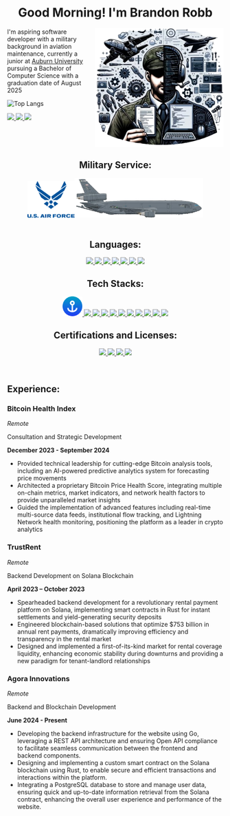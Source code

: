 <h1 align="center">Good Morning! I'm Brandon Robb </h1>

<img align=right src=header_img.png width=300>

I'm aspiring software developer with a military background in aviation maintenance, currently a junior at <a href="https://auburn.edu/">Auburn University</a> pursuing a Bachelor of Computer Science with a graduation date of August 2025


![Top Langs](https://github-readme-stats.vercel.app/api/top-langs/?username=Brobb954&layout=compact&theme=github_dark)

<div>
    <a href="https://www.linkedin.com/in/Brobb954/">
        <img src="https://img.shields.io/badge/-Brobb954-blue?style=for-the-badge&logo=Linkedin&logoColor=white&link=https://www.linkedin.com/in/brobb954/"
            height=25>
    </a>
    <a href="https://github.com/Brobb954">
        <img src="https://img.shields.io/github/followers/brobb954?label=follow&style=social" height=25>
    </a>
    <a href="mailto:bar0086@auburn.edu">
        <img src="https://img.shields.io/badge/Email-Brandon%20Robb-red&style=social" height=25>
    </a>
</div>

<br clear="right"/>

<div align="center">
    <h2>Military Service:</h2>
    <img src="USAF.png" width=110><img src=kc-10.png width=300>
</div>

<br>

<div align="center">
        <h2>Languages:</h2>
        <a href="https://docs.oracle.com/en/java/index.html">
            <img src="https://skillicons.dev/icons?i=java">
        </a>
        <a href="http://go.dev">
            <img src="https://skillicons.dev/icons?i=go">
        </a>
        <a href="https://git-scm.com/">
            <img src="https://skillicons.dev/icons?i=git">
        </a>
        <a href="https://docs.rs/">
            <img src="https://skillicons.dev/icons?i=rust">
        </a>
        <a href="https://www.typescriptlang.org/">
            <img src="https://skillicons.dev/icons?i=ts">
        </a>
        <a href="https://developer.mozilla.org/en-US/docs/Web/HTML">
            <img src="https://skillicons.dev/icons?i=html">
        </a>
        <a href="https://www.python.org/">
            <img src="https://skillicons.dev/icons?i=py">
        </a>
</div>

<div align="center">
    <h2> Tech Stacks:</h2>
    <a href="https://www.anchor-lang.com/">
        <img src="anchor.png" width=46>
    </a>
    <a href="https://www.discord.com/">
        <img src="https://skillicons.dev/icons?i=discord">
    </a>
    <a href="https://www.docker.com/">
        <img src="https://skillicons.dev/icons?i=docker">
    </a>
    <a href="https://github.com/Brobb954">
        <img src="https://skillicons.dev/icons?i=github">
    </a>
    <a href="https://www.npmjs.com/">
        <img src="https://skillicons.dev/icons?i=npm">
    </a>
    <a href="https://pnpm.io/">
        <img src="https://skillicons.dev/icons?i=pnpm">
    </a>
    <a href="https://www.postgresql.org/">
        <img src="https://skillicons.dev/icons?i=postgres">
    </a>
    <a href="https://react.dev/">
        <img src="https://skillicons.dev/icons?i=react">
    </a>
    <a href="https://tauri.app/">
        <img src="https://skillicons.dev/icons?i=tauri">
    </a>
    <a href="https://code.visualstudio.com/">
        <img src="https://skillicons.dev/icons?i=vscode">
    </a>
    <a href="https://yarnpkg.com/">
        <img src="https://skillicons.dev/icons?i=yarn">
    </a>
</div>

<div align="center">
    <h2>Certifications and Licenses:</h2>
    <a href="https://www.coursera.org/professional-certificates/google-data-analytics">
        <img src="https://img.shields.io/badge/Certificate-Google Data Analytics Professional-darkgreen?style=for-the-badge" height=30 />
    </a>
    <a href="https://www.faa.gov/pilots/become">
        <img src="https://img.shields.io/badge/License-Private Pilot-blue?style=for-the-badge" height=30 />
    </a>
    <a href="https://www.coursera.org/specializations/rust-programming">
        <img src="https://img.shields.io/badge/Certificate-Rust Programming Specialization-red?style=for-the-badge" height=30 />
    </a>
    <a href="https://www.faa.gov/mechanics/become">
        <img src="https://img.shields.io/badge/License-Airframe and Powerplant-blue?style=for-the-badge" height=30 />
    </a>
</div>
<br><br>

<h2>Experience:</h2>
<div>
  <h3>Bitcoin Health Index</h3>
  <p><em>Remote</em></p>
  <p>Consultation and Strategic Development</p>
  <p><strong>December 2023 - September 2024</strong></p>
  <ul>
    <li>Provided technical leadership for cutting-edge Bitcoin analysis tools, including an AI-powered predictive analytics system for forecasting price movements</li>
    <li>Architected a proprietary Bitcoin Price Health Score, integrating multiple on-chain metrics, market indicators, and network health factors to provide unparalleled market insights</li>
    <li>Guided the implementation of advanced features including real-time multi-source data feeds, institutional flow tracking, and Lightning Network health monitoring, positioning the platform as a leader in crypto analytics</li>
  </ul>
</div>

<div>
  <h3>TrustRent</h3>
  <p><em>Remote</em></p>
  <p>Backend Development on Solana Blockchain</p>
  <p><strong>April 2023 – October 2023</strong></p>
  <ul>
    <li>Spearheaded backend development for a revolutionary rental payment platform on Solana, implementing smart contracts in Rust for instant settlements and yield-generating security deposits</li>
    <li>Engineered blockchain-based solutions that optimize $753 billion in annual rent payments, dramatically improving efficiency and transparency in the rental market</li>
    <li>Designed and implemented a first-of-its-kind market for rental coverage liquidity, enhancing economic stability during downturns and providing a new paradigm for tenant-landlord relationships</li>
  </ul>
</div>

<div>
  <h3>Agora Innovations</h3>
  <p><em>Remote</em></p>
  <p>Backend and Blockchain Development</p>
  <p><strong>June 2024 - Present</strong></p>
  <ul>
    <li>Developing the backend infrastructure for the website using Go, leveraging a REST API architecture and ensuring Open API compliance to facilitate seamless communication between the frontend and backend components.</li>
    <li>Designing and implementing a custom smart contract on the Solana blockchain using Rust, to enable secure and efficient transactions and interactions within the platform.</li>
    <li>Integrating a PostgreSQL database to store and manage user data, ensuring quick and up-to-date information retrieval from the Solana contract, enhancing the overall user experience and performance of the website.</li>
  </ul>
</div>
<!-- <b>Passionate Learner:</b> Always eager to learn new technologies and apply them to real-world problems.
</p> -->
</div>


<!--****
**Brobb954/Brobb954** is a ✨ _special_ ✨ repository **because** its `README.md` (this file) appears on your GitHub profile.

Here are some ideas to get you started:

- 🔭 I’m currently working on ...
- 🌱 I’m currently learning ...
- 👯 I’m looking to collaborate on ...
- 🤔 I’m looking for help with ...
- 💬 Ask me about ...
- 📫 How to reach me: ...
- 😄 Pronouns: ...
- ⚡ Fun fact: ...
-->
